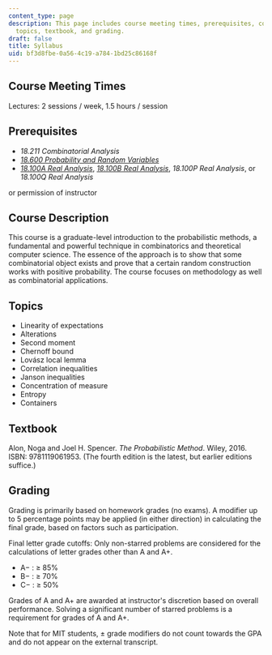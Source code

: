 ```yaml
---
content_type: page
description: This page includes course meeting times, prerequisites, course description,
  topics, textbook, and grading.
draft: false
title: Syllabus
uid: bf3d8fbe-0a56-4c19-a784-1bd25c86168f
---
```

## Course Meeting Times

Lectures: 2 sessions / week, 1.5 hours / session

## Prerequisites

- *18.211 Combinatorial Analysis* 
- [*18.600 Probability and Random Variables*](https://ocw.mit.edu/courses/18-600-probability-and-random-variables-fall-2019/)
- [*18.100A Real Analysis*](https://ocw.mit.edu/courses/18-100a-real-analysis-fall-2020/), [*18.100B Real Analysis*](https://ocw.mit.edu/courses/18-100b-analysis-i-fall-2010/), *18.100P Real Analysis*, or *18.100Q Real Analysis* 

or permission of instructor

## Course Description

This course is a graduate-level introduction to the probabilistic methods, a fundamental and powerful technique in combinatorics and theoretical computer science. The essence of the approach is to show that some combinatorial object exists and prove that a certain random construction works with positive probability. The course focuses on methodology as well as combinatorial applications.

## Topics

- Linearity of expectations
- Alterations
- Second moment
- Chernoff bound
- Lovász local lemma
- Correlation inequalities
- Janson inequalities
- Concentration of measure
- Entropy
- Containers

## Textbook

Alon, Noga and Joel H. Spencer. *The Probabilistic Method*. Wiley, 2016. ISBN: 9781119061953. (The fourth edition is the latest, but earlier editions suffice.)

## Grading

Grading is primarily based on homework grades (no exams). A modifier up to 5 percentage points may be applied (in either direction) in calculating the final grade, based on factors such as participation.

Final letter grade cutoffs: Only non-starred problems are considered for the calculations of letter grades other than A and A+.

- A− : ≥ 85%
- B− : ≥ 70%
- C− : ≥ 50%

Grades of A and A+ are awarded at instructor's discretion based on overall performance. Solving a significant number of starred problems is a requirement for grades of A and A+.

Note that for MIT students, ± grade modifiers do not count towards the GPA and do not appear on the external transcript.
